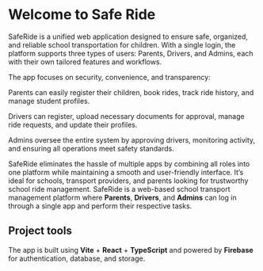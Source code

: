 # Welcome to Safe Ride

SafeRide is a unified web application designed to ensure safe, organized, and reliable school transportation for children.
With a single login, the platform supports three types of users: Parents, Drivers, and Admins, each with their own tailored features and workflows.

The app focuses on security, convenience, and transparency:

Parents can easily register their children, book rides, track ride history, and manage student profiles.

Drivers can register, upload necessary documents for approval, manage ride requests, and update their profiles.

Admins oversee the entire system by approving drivers, monitoring activity, and ensuring all operations meet safety standards.

SafeRide eliminates the hassle of multiple apps by combining all roles into one platform while maintaining a smooth and user-friendly interface.
It’s ideal for schools, transport providers, and parents looking for trustworthy school ride management.
SafeRide is a web-based school transport management platform where **Parents**, **Drivers**, and **Admins** can log in through a single app and perform their respective tasks.  

## Project tools

The app is built using **Vite** + **React** + **TypeScript** and powered by **Firebase** for authentication, database, and storage.

